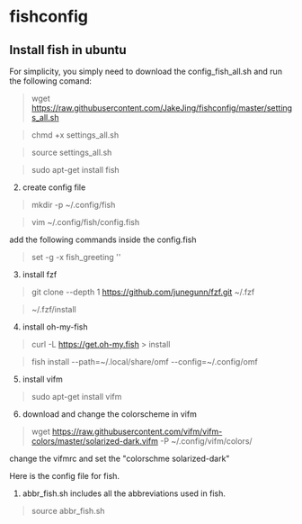 # fishconfig

## Install fish in ubuntu

For simplicity, you simply need to download the config_fish_all.sh
and run the following comand:
> wget https://raw.githubusercontent.com/JakeJing/fishconfig/master/settings_all.sh

> chmd +x settings_all.sh

> source settings_all.sh


> sudo apt-get install fish

2. create config file
> mkdir -p ~/.config/fish

> vim ~/.config/fish/config.fish

add the following commands inside the config.fish

> set -g -x fish_greeting ''

3. install fzf
> git clone --depth 1 https://github.com/junegunn/fzf.git ~/.fzf

> ~/.fzf/install

4. install oh-my-fish
> curl -L https://get.oh-my.fish > install

> fish install --path=~/.local/share/omf --config=~/.config/omf

5. install vifm
> sudo apt-get install vifm

6. download and change the colorscheme in vifm
> wget https://raw.githubusercontent.com/vifm/vifm-colors/master/solarized-dark.vifm -P ~/.config/vifm/colors/

change the vifmrc and set the "colorschme solarized-dark"

Here is the config file for fish.
1. abbr_fish.sh includes all the abbreviations used in fish.
> source abbr_fish.sh

